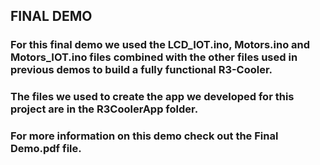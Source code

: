 ## FINAL DEMO

### For this final demo we used the LCD_IOT.ino, Motors.ino and Motors_IOT.ino files combined with the other files used in previous demos to build a fully functional R3-Cooler.
### The files we used to create the app we developed for this project are in the R3CoolerApp folder.
### For more information on this demo check out the Final Demo.pdf file.
